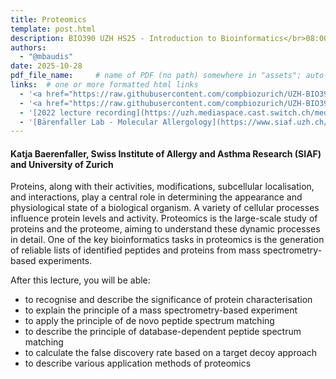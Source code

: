 ```yaml
---
title: Proteomics
template: post.html
description: BIO390 UZH HS25 - Introduction to Bioinformatics</br>08:00-09:45 @ UZH Irchel Y03-G-85
authors:
  - "@mbaudis"
date: 2025-10-28
pdf_file_name:     # name of PDF (no path) somewhere in "assets"; auto-linked
links:  # one or more formatted html links
  - '<a href="https://raw.githubusercontent.com/compbiozurich/UZH-BIO390/main/course-material/2024-10-29___Katja-Baerenfaller__Proteomics__UZH-BIO390-HS24-lecture-07.pdf">[2024 Lecture Slides]</a> (PDF download)'
  - '<a href="https://raw.githubusercontent.com/compbiozurich/UZH-BIO390/main/course-material/2024-10-29___Katja-Baerenfaller__Proteomics__UZH-BIO390-HS24-Proteomics-Glossary.pdf">[2024 Proteomics Glossary]</a> (PDF download)'
  - '[2022 lecture recording](https://uzh.mediaspace.cast.switch.ch/media/Introduction+to+Bioinformatics+-+Lecture+06A+Proteomics/0_3zbyerll)'
  - '[Bärenfaller Lab - Molecular Allergology](https://www.siaf.uzh.ch/molecular_allergology_katja.html)'
---
```


#### Katja Baerenfaller, Swiss Institute of Allergy and Asthma Research (SIAF) and University of Zurich

Proteins, along with their activities, modifications, subcellular localisation, and interactions, play a central role in determining the appearance and physiological state of a biological organism. A variety of cellular processes influence protein levels and activity. Proteomics is the large-scale study of proteins and the proteome, aiming to understand these dynamic processes in detail. One of the key bioinformatics tasks in proteomics is the generation of reliable lists of identified peptides and proteins from mass spectrometry-based experiments. 

<!--more-->

After this lecture, you will be able:  

* to recognise and describe the significance of protein characterisation 
* to explain the principle of a mass spectrometry-based experiment
* to apply the principle of de novo peptide spectrum matching
* to describe the principle of database-dependent peptide spectrum matching 
* to calculate the false discovery rate based on a target decoy approach
* to describe various application methods of proteomics
